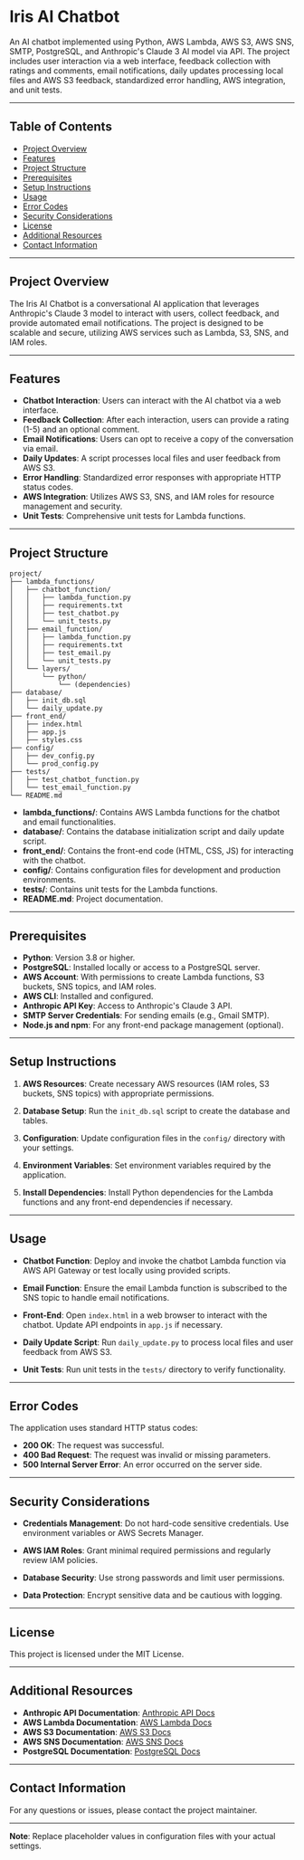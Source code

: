 # Iris AI Chatbot

An AI chatbot implemented using Python, AWS Lambda, AWS S3, AWS SNS, SMTP, PostgreSQL, and Anthropic's Claude 3 AI model via API. The project includes user interaction via a web interface, feedback collection with ratings and comments, email notifications, daily updates processing local files and AWS S3 feedback, standardized error handling, AWS integration, and unit tests.

---

## Table of Contents

- [Project Overview](#project-overview)
- [Features](#features)
- [Project Structure](#project-structure)
- [Prerequisites](#prerequisites)
- [Setup Instructions](#setup-instructions)
- [Usage](#usage)
- [Error Codes](#error-codes)
- [Security Considerations](#security-considerations)
- [License](#license)
- [Additional Resources](#additional-resources)
- [Contact Information](#contact-information)

---

## Project Overview

The Iris AI Chatbot is a conversational AI application that leverages Anthropic's Claude 3 model to interact with users, collect feedback, and provide automated email notifications. The project is designed to be scalable and secure, utilizing AWS services such as Lambda, S3, SNS, and IAM roles.

---

## Features

- **Chatbot Interaction**: Users can interact with the AI chatbot via a web interface.
- **Feedback Collection**: After each interaction, users can provide a rating (1-5) and an optional comment.
- **Email Notifications**: Users can opt to receive a copy of the conversation via email.
- **Daily Updates**: A script processes local files and user feedback from AWS S3.
- **Error Handling**: Standardized error responses with appropriate HTTP status codes.
- **AWS Integration**: Utilizes AWS S3, SNS, and IAM roles for resource management and security.
- **Unit Tests**: Comprehensive unit tests for Lambda functions.

---

## Project Structure

```plaintext
project/
├── lambda_functions/
│   ├── chatbot_function/
│   │   ├── lambda_function.py
│   │   ├── requirements.txt
│   │   ├── test_chatbot.py
│   │   └── unit_tests.py
│   ├── email_function/
│   │   ├── lambda_function.py
│   │   ├── requirements.txt
│   │   ├── test_email.py
│   │   └── unit_tests.py
│   └── layers/
│       └── python/
│           └── (dependencies)
├── database/
│   ├── init_db.sql
│   └── daily_update.py
├── front_end/
│   ├── index.html
│   ├── app.js
│   ├── styles.css
├── config/
│   ├── dev_config.py
│   └── prod_config.py
├── tests/
│   ├── test_chatbot_function.py
│   └── test_email_function.py
└── README.md
```


- **lambda_functions/**: Contains AWS Lambda functions for the chatbot and email functionalities.
- **database/**: Contains the database initialization script and daily update script.
- **front_end/**: Contains the front-end code (HTML, CSS, JS) for interacting with the chatbot.
- **config/**: Contains configuration files for development and production environments.
- **tests/**: Contains unit tests for the Lambda functions.
- **README.md**: Project documentation.

---

## Prerequisites

- **Python**: Version 3.8 or higher.
- **PostgreSQL**: Installed locally or access to a PostgreSQL server.
- **AWS Account**: With permissions to create Lambda functions, S3 buckets, SNS topics, and IAM roles.
- **AWS CLI**: Installed and configured.
- **Anthropic API Key**: Access to Anthropic's Claude 3 API.
- **SMTP Server Credentials**: For sending emails (e.g., Gmail SMTP).
- **Node.js and npm**: For any front-end package management (optional).

---

## Setup Instructions

1. **AWS Resources**: Create necessary AWS resources (IAM roles, S3 buckets, SNS topics) with appropriate permissions.

2. **Database Setup**: Run the `init_db.sql` script to create the database and tables.

3. **Configuration**: Update configuration files in the `config/` directory with your settings.

4. **Environment Variables**: Set environment variables required by the application.

5. **Install Dependencies**: Install Python dependencies for the Lambda functions and any front-end dependencies if necessary.

---

## Usage

- **Chatbot Function**: Deploy and invoke the chatbot Lambda function via AWS API Gateway or test locally using provided scripts.

- **Email Function**: Ensure the email Lambda function is subscribed to the SNS topic to handle email notifications.

- **Front-End**: Open `index.html` in a web browser to interact with the chatbot. Update API endpoints in `app.js` if necessary.

- **Daily Update Script**: Run `daily_update.py` to process local files and user feedback from AWS S3.

- **Unit Tests**: Run unit tests in the `tests/` directory to verify functionality.

---

## Error Codes

The application uses standard HTTP status codes:

- **200 OK**: The request was successful.
- **400 Bad Request**: The request was invalid or missing parameters.
- **500 Internal Server Error**: An error occurred on the server side.

---

## Security Considerations

- **Credentials Management**: Do not hard-code sensitive credentials. Use environment variables or AWS Secrets Manager.

- **AWS IAM Roles**: Grant minimal required permissions and regularly review IAM policies.

- **Database Security**: Use strong passwords and limit user permissions.

- **Data Protection**: Encrypt sensitive data and be cautious with logging.

---

## License

This project is licensed under the MIT License.

---

## Additional Resources

- **Anthropic API Documentation**: [Anthropic API Docs](https://www.anthropic.com/)
- **AWS Lambda Documentation**: [AWS Lambda Docs](https://docs.aws.amazon.com/lambda/)
- **AWS S3 Documentation**: [AWS S3 Docs](https://docs.aws.amazon.com/s3/)
- **AWS SNS Documentation**: [AWS SNS Docs](https://docs.aws.amazon.com/sns/)
- **PostgreSQL Documentation**: [PostgreSQL Docs](https://www.postgresql.org/docs/)

---

## Contact Information

For any questions or issues, please contact the project maintainer.

---

**Note**: Replace placeholder values in configuration files with your actual settings.

